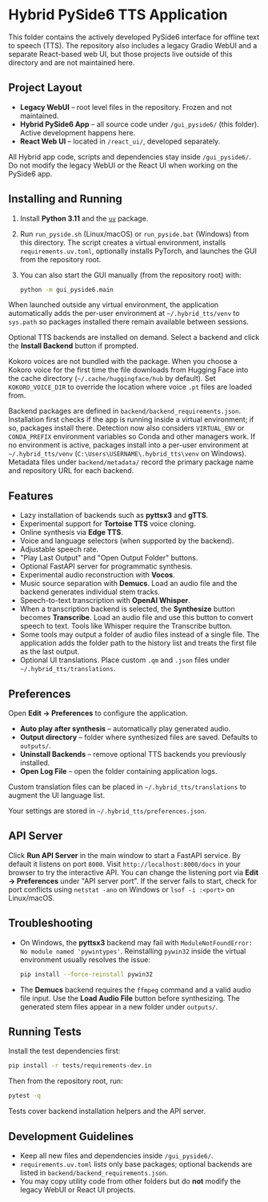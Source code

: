 # Hybrid PySide6 TTS Application

This folder contains the actively developed PySide6 interface for offline text to speech (TTS). The repository also includes a legacy Gradio WebUI and a separate React-based web UI, but those projects live outside of this directory and are not maintained here.

## Project Layout

- **Legacy WebUI** – root level files in the repository. Frozen and not maintained.
- **Hybrid PySide6 App** – all source code under `/gui_pyside6/` (this folder). Active development happens here.
- **React Web UI** – located in `/react_ui/`, developed separately.

All Hybrid app code, scripts and dependencies stay inside `/gui_pyside6/`. Do not modify the legacy WebUI or the React UI when working on the PySide6 app.

## Installing and Running

1. Install **Python 3.11** and the [`uv`](https://github.com/astral-sh/uv) package.
2. Run `run_pyside.sh` (Linux/macOS) or `run_pyside.bat` (Windows) from this directory.
   The script creates a virtual environment, installs `requirements.uv.toml`,
   optionally installs PyTorch, and launches the GUI from the repository root.
3. You can also start the GUI manually (from the repository root) with:

   ```bash
   python -m gui_pyside6.main
   ```

When launched outside any virtual environment, the application automatically
adds the per-user environment at `~/.hybrid_tts/venv` to `sys.path` so packages
installed there remain available between sessions.

Optional TTS backends are installed on demand. Select a backend and click the **Install Backend** button if prompted.

Kokoro voices are not bundled with the package. When you choose a Kokoro voice
for the first time the file downloads from Hugging Face into the cache directory
(`~/.cache/huggingface/hub` by default). Set `KOKORO_VOICE_DIR` to override the
location where voice `.pt` files are loaded from.

Backend packages are defined in `backend/backend_requirements.json`. Installation first checks if the app is running inside a virtual environment; if so, packages install there. Detection now also considers `VIRTUAL_ENV` or `CONDA_PREFIX` environment variables so Conda and other managers work. If no environment is active, packages install into a per-user environment at `~/.hybrid_tts/venv` (`C:\Users\USERNAME\.hybrid_tts\venv` on Windows).
Metadata files under `backend/metadata/` record the primary package name and repository URL for each backend.

## Features

- Lazy installation of backends such as **pyttsx3** and **gTTS**.
- Experimental support for **Tortoise TTS** voice cloning.
- Online synthesis via **Edge TTS**.
- Voice and language selectors (when supported by the backend).
- Adjustable speech rate.
- "Play Last Output" and "Open Output Folder" buttons.
- Optional FastAPI server for programmatic synthesis.
- Experimental audio reconstruction with **Vocos**.
- Music source separation with **Demucs**. Load an audio file and the backend
  generates individual stem tracks.
- Speech-to-text transcription with **OpenAI Whisper**.
- When a transcription backend is selected, the **Synthesize** button becomes
  **Transcribe**. Load an audio file and use this button to convert speech to
  text. Tools like Whisper require the Transcribe button.
- Some tools may output a folder of audio files instead of a single file. The
  application adds the folder path to the history list and treats the first file
  as the last output.
- Optional UI translations. Place custom `.qm` and `.json` files under
  `~/.hybrid_tts/translations`.

## Preferences

Open **Edit → Preferences** to configure the application.

- **Auto play after synthesis** – automatically play generated audio.
- **Output directory** – folder where synthesized files are saved. Defaults to `outputs/`.
- **Uninstall Backends** – remove optional TTS backends you previously installed.
- **Open Log File** – open the folder containing application logs.

Custom translation files can be placed in `~/.hybrid_tts/translations` to
augment the UI language list.

Your settings are stored in `~/.hybrid_tts/preferences.json`.

## API Server

Click **Run API Server** in the main window to start a FastAPI service. By default
it listens on port `8000`. Visit `http://localhost:8000/docs` in your browser to
try the interactive API. You can change the listening port via **Edit →
Preferences** under "API server port". If the server fails to start, check for
port conflicts using `netstat -ano` on Windows or `lsof -i :<port>` on
Linux/macOS.

## Troubleshooting

- On Windows, the **pyttsx3** backend may fail with `ModuleNotFoundError: No module named 'pywintypes'`.
  Reinstalling `pywin32` inside the virtual environment usually resolves the issue:

  ```bash
  pip install --force-reinstall pywin32
  ```

- The **Demucs** backend requires the `ffmpeg` command and a valid audio file
  input. Use the **Load Audio File** button before synthesizing. The generated
  stem files appear in a new folder under `outputs/`.

## Running Tests

Install the test dependencies first:

```bash
pip install -r tests/requirements-dev.in
```

Then from the repository root, run:

```bash
pytest -q
```

Tests cover backend installation helpers and the API server.

## Development Guidelines

- Keep all new files and dependencies inside `/gui_pyside6/`.
- `requirements.uv.toml` lists only base packages; optional backends are listed in `backend/backend_requirements.json`.
- You may copy utility code from other folders but do **not** modify the legacy WebUI or React UI projects.

